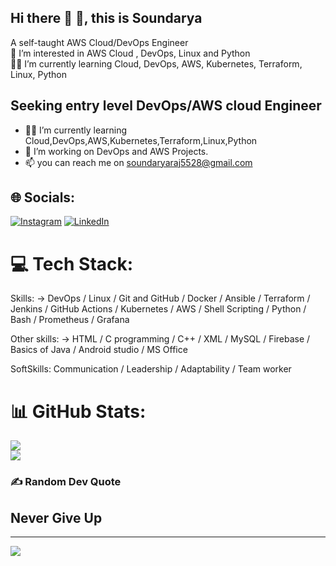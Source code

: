 ## Hi there 👋 👋, this is Soundarya

A self-taught AWS Cloud/DevOps Engineer<br>👀 I’m interested in AWS Cloud , DevOps, Linux and Python<br>👨‍🎓 I’m currently learning Cloud, DevOps, AWS, Kubernetes, Terraform, Linux, Python 

## Seeking entry level DevOps/AWS cloud Engineer
- 👨‍🎓 I’m currently learning Cloud,DevOps,AWS,Kubernetes,Terraform,Linux,Python
- 🔭 I’m working on DevOps and AWS Projects.
- 📫 you can reach me on soundaryaraj5528@gmail.com

## 🌐 Socials:
[![Instagram](https://img.shields.io/badge/Instagram-%23E4405F.svg?logo=Instagram&logoColor=white)](https://instagram.com/https://www.instagram.com/.soun_darya._) [![LinkedIn]([https://img.shields.io/badge/LinkedIn-%230077B5.svg?logo=linkedin&logoColor=white)](https://linkedin.com/in/https://www.linkedin.com/in/soundarya-g5/](https://www.linkedin.com/in/soundarya-g5/)) 

# 💻 Tech Stack:

Skills: -> DevOps / Linux / Git and GitHub / Docker / Ansible / Terraform / Jenkins / GitHub Actions / Kubernetes / AWS / Shell Scripting / Python / Bash / Prometheus / Grafana

Other skills: -> HTML / C programming / C++ / XML / MySQL / Firebase / Basics of Java / Android studio / MS Office

SoftSkills: Communication / Leadership / Adaptability / Team worker
# 📊 GitHub Stats:
![](https://github-readme-streak-stats.herokuapp.com/?user=Soundarya-55&theme=radical&hide_border=false)<br/>
![](https://github-readme-stats.vercel.app/api/top-langs/?username=Soundarya-55&theme=radical&hide_border=false&include_all_commits=false&count_private=false&layout=compact)

### ✍️ Random Dev Quote
## Never Give Up


---
[![](https://visitcount.itsvg.in/api?id=Soundarya-55&icon=0&color=0)](https://visitcount.itsvg.in)

<!-- Proudly created with GPRM ( https://gprm.itsvg.in ) -->

<!--
**Soundarya-55/Soundarya-55** is a ✨ _special_ ✨ repository because its `README.md` (this file) appears on your GitHub profile.

Here are some ideas to get you started:

- 🔭 I’m currently working on ...
- 🌱 I’m currently learning ...
- 👯 I’m looking to collaborate on ...
- 🤔 I’m looking for help with ...
- 💬 Ask me about ...
- 📫 How to reach me: ...
- 😄 Pronouns: ...
- ⚡ Fun fact: ...
-->
